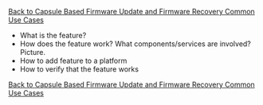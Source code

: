 [Back to Capsule Based Firmware Update and Firmware Recovery Common Use Cases](Capsule-Based-Firmware-Update-and-Firmware-Recovery#common-capsule-use-cases)

* What is the feature?
* How does the feature work? What components/services are involved? Picture.
* How to add feature to a platform
* How to verify that the feature works

[Back to Capsule Based Firmware Update and Firmware Recovery Common Use Cases](Capsule-Based-Firmware-Update-and-Firmware-Recovery#common-capsule-use-cases)
